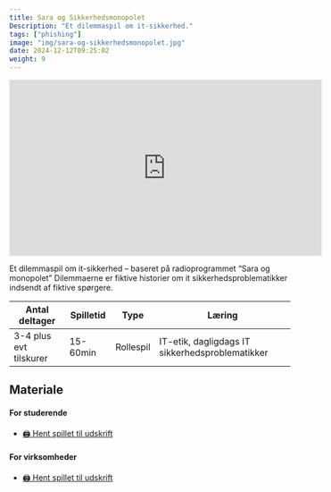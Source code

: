 ```yaml
---
title: Sara og Sikkerhedsmonopolet
Description: "Et dilemmaspil om it-sikkerhed."
tags: ["phishing"]
image: "img/sara-og-sikkerhedsmonopolet.jpg"
date: 2024-12-12T09:25:02
weight: 9
---
```


<iframe width="560" height="315" src="https://www.youtube.com/embed/UXam70VsGzQ?si=XcDTp71PyRJngjBg" title="YouTube video player" frameborder="0" allow="accelerometer; autoplay; clipboard-write; encrypted-media; gyroscope; picture-in-picture; web-share" referrerpolicy="strict-origin-when-cross-origin" allowfullscreen></iframe>

Et dilemmaspil om it-sikkerhed – baseret på radioprogrammet “Sara og monopolet”
Dilemmaerne er fiktive historier om it sikkerhedsproblematikker indsendt af fiktive
spørgere.

| Antal deltager         | Spilletid | Type      | Læring                                          |
| ---------------------- | --------- | --------- | ----------------------------------------------- |
| 3-4 plus evt tilskurer | 15-60min  | Rollespil | IT-etik, dagligdags IT sikkerhedsproblematikker |

## Materiale

#### For studerende

- [🖨️ Hent spillet til udskrift](/files/sara-og-sikkerhedsmonopolet/Sara%20og%20Sikkerhedsmonopolet%20studerende.pdf)

#### For virksomheder

- [🖨️ Hent spillet til udskrift](/files/sara-og-sikkerhedsmonopolet/Sara%20og%20Sikkerhedsmonopolet%20virksomheder.pdf)
